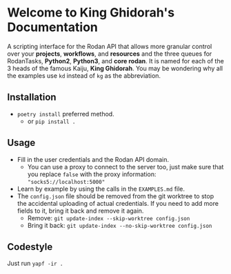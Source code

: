 # Welcome to King Ghidorah's Documentation

A scripting interface for the Rodan API that allows more granular control over your **projects**, **workflows**, and **resources** and the three queues for RodanTasks, **Python2**, **Python3**, and **core rodan**. It is named for each of the 3 heads of the famous Kaiju, **King Ghidorah**. You may be wondering why all the examples use `kd` instead of `kg` as the abbreviation.

## Installation

- `poetry install` preferred method.
  - or `pip install .`

## Usage

- Fill in the user credentials and the Rodan API domain.
  - You can use a proxy to connect to the server too, just make sure that you replace `false` with the proxy information: `"socks5://localhost:5000"`
- Learn by example by using the calls in the `EXAMPLES.md` file.
- The `config.json` file should be removed from the git worktree to stop the accidental uploading of actual credentials. If you need to add more fields to it, bring it back and remove it again.
  - Remove: `git update-index --skip-worktree config.json`
  - Bring it back: `git update-index --no-skip-worktree config.json`

## Codestyle

Just run `yapf -ir .`
